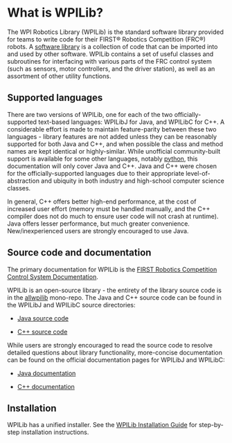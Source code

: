 # What is WPILib?

The WPI Robotics Library (WPILib) is the standard software library provided for teams to write code for their FIRST&reg; Robotics Competition (FRC&reg;) robots.  A [software library](https://en.wikipedia.org/wiki/Library_(computing)) is a collection of code that can be imported into and used by other software.  WPILib contains a set of useful classes and subroutines for interfacing with various parts of the FRC control system (such as sensors, motor controllers, and the driver station), as well as an assortment of other utility functions.

## Supported languages

There are two versions of WPILib, one for each of the two officially-supported text-based languages: WPILibJ for Java, and WPILibC for C++.  A considerable effort is made to maintain feature-parity between these two languages - library features are not added unless they can be reasonably supported for both Java and C++, and when possible the class and method names are kept identical or highly-similar.  While unofficial community-built support is available for some other languages, notably [python](https://robotpy.readthedocs.io/en/stable/), this documentation will only cover Java and C++.  Java and C++ were chosen for the officially-supported languages due to their appropriate level-of-abstraction and ubiquity in both industry and high-school computer science classes.

In general, C++ offers better high-end performance, at the cost of increased user effort (memory must be handled manually, and the C++ compiler does not do much to ensure user code will not crash at runtime).  Java offers lesser performance, but much greater convenience.  New/inexperienced users are strongly encouraged to use Java.

## Source code and documentation

The primary documentation for WPILib is the [FIRST Robotics Competition Control System Documentation](https://docs.wpilib.org/).

WPILib is an open-source library - the entirety of the library source code is in the [allwpilib](https://github.com/wpilibsuite/allwpilib) mono-repo.  The Java and C++ source code can be found in the WPILibJ and WPILibC source directories:

 - [Java source code](https://github.com/wpilibsuite/allwpilib/tree/main/wpilibj/src/main/java/edu/wpi/first/wpilibj)

 - [C++ source code](https://github.com/wpilibsuite/allwpilib/tree/main/wpilibc/src/main/native/cpp)

While users are strongly encouraged to read the source code to resolve detailed questions about library functionality, more-concise documentation can be found on the official documentation pages for WPILibJ and WPILibC:

 - [Java documentation](https://first.wpi.edu/wpilib/allwpilib/docs/release/java/)

 - [C++ documentation](https://first.wpi.edu/wpilib/allwpilib/docs/release/cpp/)

## Installation

WPILib has a unified installer.  See the [WPILib Installation Guide](https://docs.wpilib.org/en/stable/docs/zero-to-robot/step-2/wpilib-setup.html) for step-by-step installation instructions.

